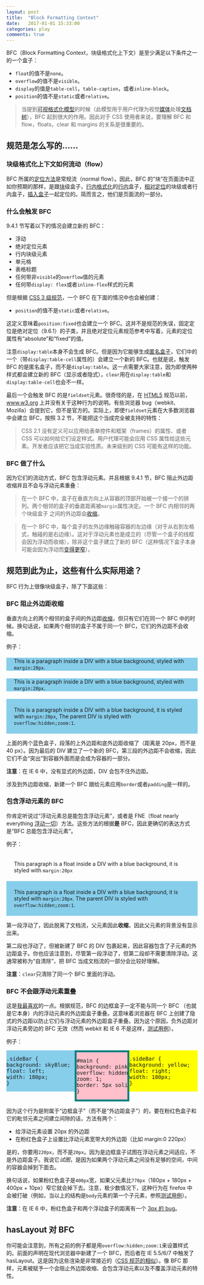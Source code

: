 ```yaml
---
layout: post
title:  "Block Formatting Context"
date:   2017-01-01 15:33:00
categories: play
comments: true
---
```


BFC（Block Formatting Context，块级格式化上下文）是至少满足以下条件之一的一个盒子：
- `float`的值不是`none`。
- `overflow`的值不是`visible`。
- `display`的值是`table-cell`，`table-caption`，或者`inline-block`。
- `position`的值不是`static`或者`relative`。

<!--more-->

> 当提到[可视格式化模型](http://www.w3.org/TR/CSS21/visuren.html)的时候（此模型用于用户代理为视觉[媒体](http://www.w3.org/TR/CSS21/media.html)处理[文档树](http://www.w3.org/TR/CSS21/conform.html#doctree)），BFC 起到很大的作用。因此对于 CSS 使用者来说，要理解 BFC 和 flow，floats，clear 和 margins 的关系是很重要的。

## 规范是怎么写的……

### 块级格式化上下文如何流动（flow）

BFC 所属的[定位方法](http://www.w3.org/TR/CSS21/visuren.html#positioning-scheme)是常规流（normal flow）。因此，BFC 的“块”在页面流中正如你预期的那样，是跟[块](http://www.w3.org/TR/CSS21/visuren.html#block-box)级盒子，[行内格式化](http://www.w3.org/TR/CSS21/visuren.html#inline-formatting)的[行内](http://www.w3.org/TR/CSS21/visuren.html#inline-box)盒子，[相对定位](http://www.w3.org/TR/CSS21/visuren.html#relative-positioning)的块级或者行内盒子，[插入盒子](http://www.w3.org/TR/CSS21/visuren.html#run-in)一起定位的。简而言之，他们是页面流的一部分。

### 什么会触发 BFC

9.4.1 节写着以下的情况会建立新的 BFC：

- 浮动
- 绝对定位元素
- 行内块级元素
- 单元格
- 表格标题
- 任何带非`visible`的`overflow`值的元素
- 任何带`display: flex`或者`inline-flex`样式的元素

但是根据 [CSS 3 级规范](http://www.w3.org/TR/css3-box/#block-level0)，一个 BFC 在下面的情况中也会被创建：

- `position`的值不是`static`或者`relative`。

这定义意味着`position:fixed`也会建立一个 BFC。这并不是规范的失误，固定定位是绝对定位（9.6.1）的子类，并且绝对定位元素规范参考中写着，元素的定位属性有“absolute”和“fixed”的值。

注意`display:table`本身不会生成 BFC。但是因为它能够生成[匿名盒子](http://www.w3.org/TR/CSS21/tables.html#anonymous-boxes)，它们中的一个（带`display:table-cell`属性的）会建立一个新的 BFC。也就是说，触发 BFC 的是匿名盒子，而不是`display:table`。这一点需要大家注意，因为即使两种样式都会建立新的 BFC（显示或者隐式），`clear`用在`display:table`和`display:table-cell`也会不一样。

最后一个会触发 BFC 的是`fieldset`元素。很奇怪的是，在 [HTML5](http://www.w3.org/TR/html5/the-xhtml-syntax.html#the-fieldset-element-0) 规范以前，www.w3.org 上并没有关于这种行为的说明。有些浏览器 bug（webkit、Mozilla）会提到它，但不是官方的。实际上，即使`fieldset`元素在大多数浏览器中会建立 BFC，按照 3.2 节，不能把这个当成完全被支持的特性：

> CSS 2.1 没有定义可以应用给表单控件和框架（frames）的属性、或者 CSS 可以如何给它们设定样式。用户代理可能会应用 CSS 属性给这些元素。开发者应该把它当成实验性质。未来级别的 CSS 可能有这样的功能。

### BFC 做了什么

因为它们的流动方式，BFC 包含浮动元素。并且根据 9.4.1 节，BFC 阻止外边距收缩并且不会与浮动元素重叠：

> 在一个 BFC 中，盒子在垂直方向上从容器的顶部开始被一个接一个的排列。两个相邻的盒子的垂直距离被`margin`属性决定。一个 BFC 内相邻的两个块级盒子
之间的外边距会[收缩](http://www.w3.org/TR/CSS21/box.html#collapsing-margins)。

> 在一个 BFC 中，每个盒子的左外边缘触碰容器的左边缘（对于从右到左格式，触碰的是右边缘）。这对于浮动元素也是成立的（尽管一个盒子的线框会因为浮动而收缩），除非这个盒子建立了新的 BFC（这种情况下盒子本身可能会因为浮动而[变得更窄](http://www.w3.org/TR/CSS21/visuren.html#bfc-next-to-float)）。

## 规范到此为止，这些有什么实际用途？

BFC 行为上很像块级盒子，除了下面这些：

### BFC 阻止外边距收缩

垂直方向上的两个相邻的盒子间的外边距[收缩](http://www.w3.org/TR/CSS21/box.html#collapsing-margins)，但只有它们在同一个 BFC 中的时候。换句话说，如果两个相邻的盒子不属于同一个 BFC，它们的外边距不会收缩。

例子：

<div style="background:skyBlue">
<p style="margin:20px"> This is a paragraph inside a DIV with a blue background, styled with <code>margin:20px</code>. </p></div>

<div style="background:skyBlue">
<p style="margin:20px"> This is a paragraph inside a DIV with a blue background, styled with <code>margin:20px</code>. </p></div>

<div class="gainLayout" style="background:skyBlue;overflow:hidden">
<p style="margin:20px"> This is a paragraph inside a DIV with a blue background, it is styled with <code>margin:20px</code>, The parent DIV is styled with <code>overflow:hidden;zoom:1</code>. </p></div>

上面的两个蓝色盒子，段落的上外边距和底外边距收缩了（距离是 20px，而不是 40 px）。因为最后的 DIV 建立了一个新的 BFC，第三段的外边距不会收缩，因此它们不会“突出”到容器外面而是会成为容器的一部分。

**注意**：在 IE 6 中，没有显式的外边距，DIV 会包不住外边距。

涉及到外边距收缩，新建一个 BFC 跟给元素应用`border`或者`padding`是一样的。

### 包含浮动元素的 BFC

你肯定听说过“浮动元素总是能包含浮动元素”，或者是 FNE（float nearly everything [浮动一切](http://orderedlist.com/our-writing/blog/articles/clearing-floats-the-fne-method/)）方法。这些方法的根据**是** BFC，因此更确切的表达方式是“BFC 总能包含浮动元素”。

例子：

<div style="background:skyBlue">
<p style="float:left;margin:20px"> This paragraph is a float inside a DIV with a blue background, it is styled with <code>margin:20px</code></p></div>

<div class="gainLayout" style="background:skyBlue;overflow:hidden;clear:left">
<p style="float:left;margin:20px"> This paragraph is a float inside a DIV with a blue background, it is styled with <code>margin:20px</code>. The parent DIV is styled with <code>overflow:hidden;zoom:1</code>. </p></div>

第一段浮动了，因此脱离了文档流，父元素因此**收缩**，因此父元素的背景没有显示出来。

第二段也浮动了，但被新建了 BFC 的 DIV 包裹起来，因此容器包含了子元素的外边距盒子。你也应该注意到，尽管第一段浮动了，但第二段却不需要清除浮动。这通常被称为“自清除”，把 BFC 当成文档流的一部分会比较好理解。

**注意**：`clear`只清除了同一个 BFC 里面的浮动。

### BFC 不会跟浮动元素重叠

这是[我最喜欢](http://www.ez-css.org/)的一点。根据规范，BFC 的边框盒子一定不能与同一个 BFC （也就是它本身）内的浮动元素的外边距盒子重叠。这意味着浏览器在 BFC 上创建了隐式的外边距以防止它们与浮动元素的外边距盒子重叠。因为这个原因，负外边距对浮动元素旁边的 BFC 无效（然而 webkit 和 IE 6 不是这样，[测试用例](http://www.tjkdesign.com/lab/bfc/test.html)）。

例子：

<div style="background:skyBlue;float:left;width:180px"><pre style="background: transparent;">.sideBar { 
background: skyBlue; 
float: left; 
width: 180px; 
}</pre></div>
<div style="background:yellow;float:right;width:180px"><pre style="background: transparent;">.sideBar { 
background: yellow; 
float: right; 
width: 180px; 
}</pre></div>
<div class="gainLayout" style="background:pink;overflow:hidden;border:5px solid teal"><pre style="background: transparent;">#main { 
background: pink; 
overflow: hidden; 
zoom: 1; 
border: 5px solid teal; 
} </pre></div>

因为这个行为是附属于“边框盒子”（而不是“外边距盒子”）的，要在粉红色盒子和它的毗邻元素之间建立间隙的话，方法有两个：

- 给浮动元素设置 20px 的外边距
- 在粉红色盒子上设置比浮动元素宽带大的外边距（比如 margin:0 220px）

是的，你要用`220px`，而不是`20px`。因为是边框盒子试图在浮动元素之间适应，不是外边距盒子。我说它*试图*，是因为如果两个浮动元素之间没有足够的空间，中间的容器会掉到下面去。

换句话说，如果粉红色盒子是`400px`宽，如果父元素比`770px`（180px + 180px + 400px + 10px）窄它就会掉下去。注意，极少数情况下，这种行为在 firefox 中会被打破（例如，当以上的结构是`body`元素的第一个子元素，参照[测试用例](http://www.tjkdesign.com/lab/bfc/test.html)）。

**注意**：在 IE 6 中，粉红色盒子和两个浮动盒子的距离有一个 [3px 的 bug](http://www.positioniseverything.net/explorer/threepxtest.html)。

## hasLayout 对 BFC

你可能会注意到，所有之前的例子都是用`overflow:hidden;zoom:1`来设置样式的。前面的声明在现代浏览器中新建了一个 BFC，而后者在 IE 5.5/6/7 中触发了 hasLayout。这是因为这些渲染是非常接近的（[CSS 规范的相似](http://www.satzansatz.de/cssd/onhavinglayout.html#engineer)）。像 BFC 那样，元素被赋予一个会阻止外边距收缩、会包含浮动元素以及不覆盖浮动元素的特性。